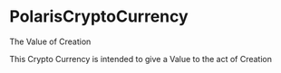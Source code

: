 # PolarisCryptoCurrency
The Value of Creation


This Crypto Currency is intended to give a Value to the act of Creation
